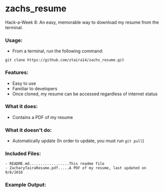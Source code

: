 # zachs_resume
Hack-a-Week 8: An easy, memorable way to download my resume from the terminal. 

### Usage:
- From a terminal, run the following command: 

`git clone https://github.com/ztaira14/zachs_resume.git`

### Features:
- Easy to use
- Familiar to developers
- Once cloned, my resume can be accessed regardless of internet status

### What it does:
- Contains a PDF of my resume

### What it doesn't do:
- Automatically update (In order to update, you must run `git pull`)

### Included Files:
```
- README.md..................This readme file
- ZacharyTairaResume.pdf.....A PDF of my resume, last updated on 9/6/2016
```
### Example Output:
